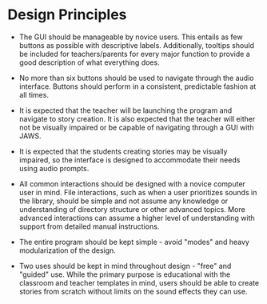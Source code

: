 # Design Principles #

  * The GUI should be manageable by novice users.  This entails as few buttons as possible with descriptive labels.  Additionally, tooltips should be included for teachers/parents for every major function to provide a good description of what everything does.

  * No more than six buttons should be used to navigate through the audio interface.  Buttons should perform in a consistent, predictable fashion at all times.

  * It is expected that the teacher will be launching the program and navigate to story creation.  It is also expected that the teacher will either not be visually impaired or be capable of navigating through a GUI with JAWS.

  * It is expected that the students creating stories may be visually impaired, so the interface is designed to accommodate their needs using audio prompts.

  * All common interactions should be designed with a novice computer user in mind.  File interactions, such as when a user prioritizes sounds in the library, should be simple and not assume any knowledge or understanding of directory structure or other advanced topics.  More advanced interactions can assume a higher level of understanding with support from detailed manual instructions.

  * The entire program should be kept simple - avoid "modes" and heavy modularization of the design.

  * Two uses should be kept in mind throughout design - "free" and "guided" use.  While the primary purpose is educational with the classroom and teacher templates in mind, users should be able to create stories from scratch without limits on the sound effects they can use.